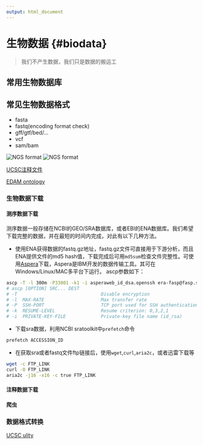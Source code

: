 ```yaml
---
output: html_document
---
```


# 生物数据 {#biodata}


>我们不产生数据，我们只是数据的搬运工

## 常用生物数据库

## 常见生物数据格式

- fasta
- fastq(encoding format check)
- gff/gtf/bed/... 
- vcf
- sam/bam

![NGS format](https://bioinf.comav.upv.es/courses/sequence_analysis/_images/ngs_map_read_file_formats.png)
![NGS format](https://bioinf.comav.upv.es/courses/sequence_analysis/_images/ngs_file_formats.png)

[UCSC注释文件](http://genome.ucsc.edu/FAQ/FAQformat.html)

[EDAM ontology](https://www.ebi.ac.uk/ols/ontologies/edam/terms?iri=http%3A%2F%2Fedamontology.org%2Fdata_3670)

### 生物数据下载

#### 测序数据下载
测序数据一般存储在NCBI的GEO/SRA数据库，或者EBI的ENA数据库。我们希望下载完整的数据，并在最短的时间内完成，对此有以下几种方法。

* 使用ENA获得数据的fastq.gz地址，fastq.gz文件可直接用于下游分析，而且ENA提供文件的md5 hash值，下载完成后可用`md5sum`检查文件完整性。可使用[Aspera](https://downloads.asperasoft.com)下载，Aspera是IBM开发的数据传输工具。其可在Windows/Linux/MAC多平台下运行。
ascp参数如下：
```bash
ascp -T -l 300m -P33001 -k1 -i asperaweb_id_dsa.openssh era-fasp@fasp.sra.ebi.ac.uk:/vol1/fastq/SRR874/009/SRR8740819/SRR8740819_2.fastq.gz .
# ascp [OPTION] SRC... DEST
# -T                               Disable encryption
# -l  MAX-RATE                     Max transfer rate
# -P  SSH-PORT                     TCP port used for SSH authentication
# -k  RESUME-LEVEL                 Resume criterion: 0,3,2,1
# -i  PRIVATE-KEY-FILE             Private-key file name (id_rsa)
```

* 下载sra数据，利用NCBI sratoolkit中`prefetch`命令

```bash
prefetch ACCESSION_ID
```
* 在获取sra或者fastq文件ftp链接后，使用`wget`,`curl`,`aria2c`，或者迅雷下载等
```bash
wget -c FTP_LINK
curl -O FTP_LINK
aria2c -j16 -x16 -c true FTP_LINK
```

#### 注释数据下载

#### 爬虫

### 数据格式转换
[UCSC ulity](http://hgdownload.soe.ucsc.edu/admin/exe/linux.x86_64/)
